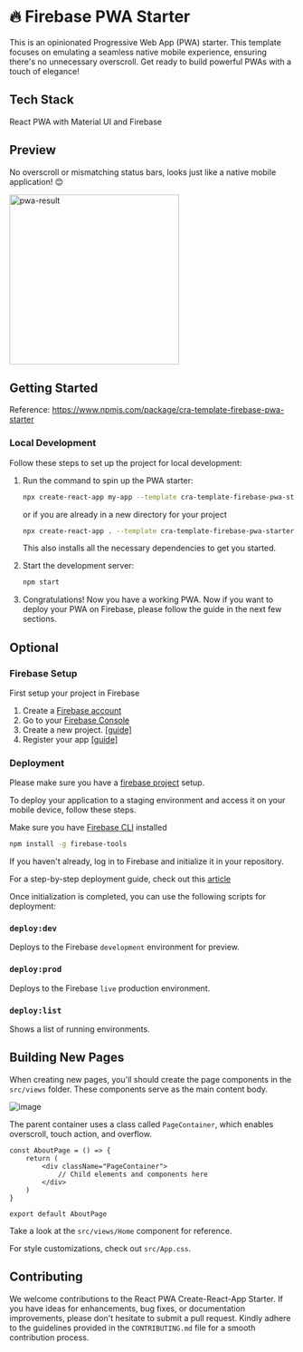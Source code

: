 # 🔥 Firebase PWA Starter

This is an opinionated Progressive Web App (PWA) starter. This template focuses on emulating a seamless native mobile experience, ensuring there's no unnecessary overscroll. Get ready to build powerful PWAs with a touch of elegance!

## Tech Stack

React PWA with Material UI and Firebase

## Preview

No overscroll or mismatching status bars, looks just like a native mobile application! 😊

<img src="https://github.com/nc1z/react-pwa-starter/assets/111836326/e978cb85-3a52-47d9-a406-490c1d393f8c" alt="pwa-result" width="300">

## Getting Started

Reference: https://www.npmjs.com/package/cra-template-firebase-pwa-starter

### Local Development

Follow these steps to set up the project for local development:

1. Run the command to spin up the PWA starter:

    ```bash
    npx create-react-app my-app --template cra-template-firebase-pwa-starter
    ```

    or if you are already in a new directory for your project

    ```bash
    npx create-react-app . --template cra-template-firebase-pwa-starter
    ```

    This also installs all the necessary dependencies to get you started.

2. Start the development server:

    ```bash
    npm start
    ```

3. Congratulations! Now you have a working PWA. Now if you want to deploy your PWA on Firebase, please follow the guide in the next few sections.

## Optional

### Firebase Setup

First setup your project in Firebase

1. Create a <a href="https://firebase.google.com/">Firebase account</a>
2. Go to your <a href="https://console.firebase.google.com/">Firebase Console</a>
3. Create a new project. <a href="https://www.firebasemaster.com/setup/how-to-create-firebase-project">[guide]</a>
4. Register your app <a href="https://www.firebasemaster.com/setup/how-add-web-app-to-firebase-project">[guide]</a>

### Deployment

Please make sure you have a <a href="#firebase-setup">firebase project</a> setup.

To deploy your application to a staging environment and access it on your mobile device, follow these steps.

Make sure you have <a href="https://firebase.google.com/docs/cli">Firebase CLI</a> installed

```bash
npm install -g firebase-tools
```

If you haven't already, log in to Firebase and initialize it in your repository.

For a step-by-step deployment guide, check out this <a href="https://www.knowledgehut.com/blog/web-development/deploying-react-app-to-firebase">article</a>

Once initialization is completed, you can use the following scripts for deployment:

### `deploy:dev`

Deploys to the Firebase `development` environment for preview.

### `deploy:prod`

Deploys to the Firebase `live` production environment.

### `deploy:list`

Shows a list of running environments.

## Building New Pages

When creating new pages, you'll should create the page components in the `src/views` folder. These components serve as the main content body.

![image](https://github.com/nc1z/react-pwa-starter/assets/111836326/9e67e871-8bff-4d34-a998-196b14a23eff)

The parent container uses a class called `PageContainer`, which enables overscroll, touch action, and overflow.

```tsx
const AboutPage = () => {
    return (
        <div className="PageContainer">
            // Child elements and components here
        </div>
    )
}

export default AboutPage
```

Take a look at the `src/views/Home` component for reference.

For style customizations, check out `src/App.css`.

## Contributing

We welcome contributions to the React PWA Create-React-App Starter. If you have ideas for enhancements, bug fixes, or documentation improvements, please don't hesitate to submit a pull request. Kindly adhere to the guidelines provided in the `CONTRIBUTING.md` file for a smooth contribution process.
